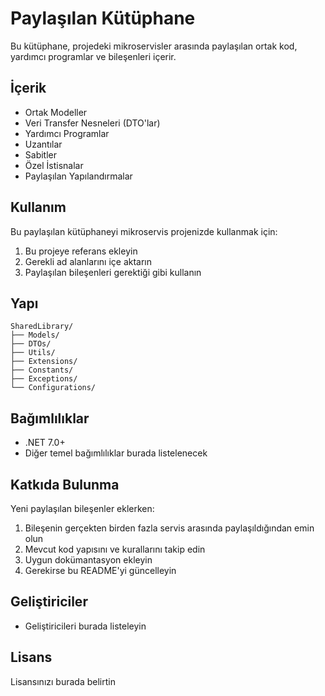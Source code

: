 # Paylaşılan Kütüphane

Bu kütüphane, projedeki mikroservisler arasında paylaşılan ortak kod, yardımcı programlar ve bileşenleri içerir.

## İçerik

- Ortak Modeller
- Veri Transfer Nesneleri (DTO'lar)
- Yardımcı Programlar
- Uzantılar
- Sabitler
- Özel İstisnalar
- Paylaşılan Yapılandırmalar

## Kullanım

Bu paylaşılan kütüphaneyi mikroservis projenizde kullanmak için:

1. Bu projeye referans ekleyin
2. Gerekli ad alanlarını içe aktarın
3. Paylaşılan bileşenleri gerektiği gibi kullanın

## Yapı

```
SharedLibrary/
├── Models/
├── DTOs/
├── Utils/
├── Extensions/
├── Constants/
├── Exceptions/
└── Configurations/
```

## Bağımlılıklar

- .NET 7.0+
- Diğer temel bağımlılıklar burada listelenecek

## Katkıda Bulunma

Yeni paylaşılan bileşenler eklerken:

1. Bileşenin gerçekten birden fazla servis arasında paylaşıldığından emin olun
2. Mevcut kod yapısını ve kurallarını takip edin
3. Uygun dokümantasyon ekleyin
4. Gerekirse bu README'yi güncelleyin

## Geliştiriciler

- Geliştiricileri burada listeleyin

## Lisans

Lisansınızı burada belirtin